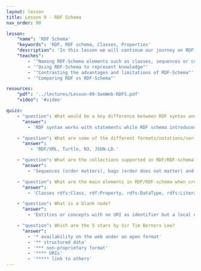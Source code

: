 ```yaml
---
layout: lesson
title: Lesson 9 - RDF Schema
nav_order: 90

lesson:
    "name": 'RDF Schema'
    "keywords": 'RDF, RDF schema, Classes, Properties' 
    "description": 'In this lesson we will continue our journey on RDF, introducing more elements from RDFS and deepening into the possibilities it offers'
    "teaches": 
        - '"Naming RDF-Schema elements such as classes, sequences or collections"'
        - '"Using RDF-Schema to represent knowledge"'
        - '"Contrasting the advantages and limitations of RDF-Schema"' 
        - '"Comparing RDF vs RDF-Schema"'

resources:
    "pdf": '../lectures/Lesson-09-SemWeb-RDFS.pdf'
    "video": '#video'

quizz:
    - "question": What would be a key difference between RDF syntax and RDF schema?
      "answer":  
        - 'RDF syntax works with statements while RDF schema introduces classes, useful for creating vocabularies and later for data validation and reasoning.'

    - "question": What are some of the different formats/notations/serialization of RDF?
      "answer":  
         - 'RDF/XML, Turtle, N3, JSON-LD.'

    - "question": What are the collections supported in RDF/RDF-schema?
      "answer":  
        - 'Sequences (order matters), bags (order does not matter) and alternatives (one of many). Lists are also possible (but no part of the rdfs:Container family) and ad-hoc collections (via rdf:parseType="Collection").'

    - "question": What are the main elements in RDF/RDF-schema when creating vocabularies?
      "answer":  
        - 'Classes rdfs:Class, rdf:Property, rdfs:DataType, rdfs:Literal together with properties rdf:type, rdf:partOf, rdf:subClassOf and rdf:subPropertyOf.'

    - "question": What is a blank node?
      "answer":  
        - 'Entities or concepts with no URI as identifier but a local one (they can only be locally referenced).'

    - "question": Which are the 5 stars by Sir Tim Berners Lee?
      "answer":  
        - '* availability on the web under an open format'
        - '** structured data'
        - '*** non-proprietary format'
        - '**** URIs'
        - '***** link to others'
---
```




